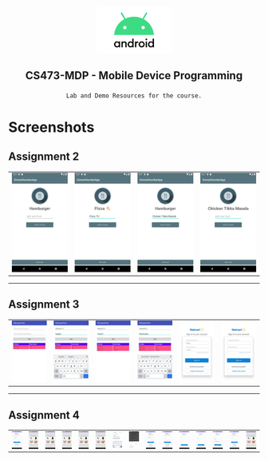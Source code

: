 <p align="center">
    <img src="android_logo.png" width="150" />
    <h2 align="center"> CS473-MDP - Mobile Device Programming </h2>
    <p align="center"> <code> Lab and Demo Resources for the course. </code> </p>
</p>

# Screenshots
<h2>Assignment 2</h2>
<p align="center">
<table border="0">
    <tr>
        <td><img src="assignment2/screenshots/Screenshot_20220220_152336.png" width="150" /></td>
        <td><img src="assignment2/screenshots/Screenshot_20220220_152521.png" width="150" /></td>
        <td><img src="assignment2/screenshots/Screenshot_20220220_152730.png" width="150" /></td>
        <td><img src="assignment2/screenshots/Screenshot_20220220_152743.png" width="150" /></td>
    </tr>
</table>
</p>
<hr/>
<h2>Assignment 3</h2>
<p align="center">
<table border="0">
    <tr>
        <td><img src="assignment3/TabLayoutTest_Screenshots/Screenshot_20220226_133935.png" width="150" /></td>
        <td><img src="assignment3/TabLayoutTest_Screenshots/Screenshot_20220226_134011.png" width="150" /></td>
        <td><img src="assignment3/TabLayoutTest_Screenshots/Screenshot_20220226_134032.png" width="150" /></td>
        <td><img src="assignment3/TabLayoutTest_Screenshots/Screenshot_20220226_134117.png" width="150" /></td>
        <td><img src="assignment3/WalmartLogin_Screenshots/Screenshot_20220226_200122.png" width="150" /></td>
        <td><img src="assignment3/WalmartLogin_Screenshots/Screenshot_20220226_200035.png" width="150" /></td>
    </tr>
</table>
<hr/>
<h2>Assignment 4</h2>
<p align="center">
<table border="0">
    <tr>
        <td><img src="assignment4/WalmartLogin_Screenshots/01.png" width="150" /></td>
        <td><img src="assignment4/WalmartLogin_Screenshots/02.png" width="150" /></td>
        <td><img src="assignment4/WalmartLogin_Screenshots/03.png" width="150" /></td>
        <td><img src="assignment4/WalmartLogin_Screenshots/04.png" width="150" /></td>
        <td><img src="assignment4/WalmartLogin_Screenshots/05.png" width="150" /></td>
        <td><img src="assignment4/WalmartLogin_Screenshots/06.png" width="150" /></td>
        <td><img src="assignment4/WalmartLogin_Screenshots/07.png" width="150" /></td>
        <td><img src="assignment4/WalmartLogin_Screenshots/08.png" width="150" /></td>
        <td><img src="assignment4/WalmartLogin_Screenshots/09.png" width="150" /></td>
        <td><img src="assignment4/WalmartLogin_Screenshots/10.png" width="150" /></td>
        <td><img src="assignment4/WalmartLogin_Screenshots/11.png" width="150" /></td>
        <td><img src="assignment4/WalmartLogin_Screenshots/12.png" width="150" /></td>
        <td><img src="assignment4/WalmartLogin_Screenshots/13.png" width="150" /></td>
        <td><img src="assignment4/WalmartLogin_Screenshots/14.png" width="150" /></td>
        <td><img src="assignment4/WalmartLogin_Screenshots/15.png" width="150" /></td>
    </tr>
</table>
</p>
